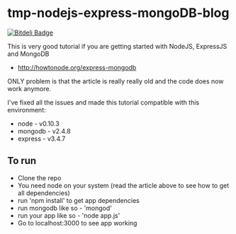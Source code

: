 tmp-nodejs-express-mongoDB-blog
===============================

[![Bitdeli Badge](https://d2weczhvl823v0.cloudfront.net/newbreedofgeek/tmp-nodejs-express-mongodb-blog/trend.png)](https://bitdeli.com/free "Bitdeli Badge")

This is very good tutorial if you are getting started with NodeJS, ExpressJS and MongoDB 
- http://howtonode.org/express-mongodb

ONLY problem is that the article is really really old and the code does now work anymore.

I've fixed all the issues and made this tutorial compatible with this environment:
* node - v0.10.3
* mongodb - v2.4.8
* express - v3.4.7


To run
---
* Clone the repo
* You need node on your system (read the article above to see how to get all dependencies)
* run 'npm install' to get app dependencies
* run mongodb like so - 'mongod'
* run your app like so - 'node app.js'
* Go to localhost:3000 to see app working

